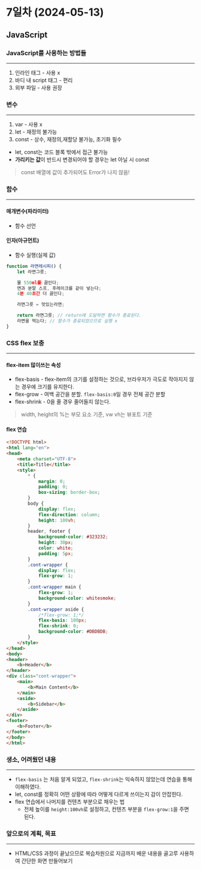 # 7일차 (2024-05-13)

## JavaScript

### JavaScript를 사용하는 방법들

---

1. 인라인 태그 - 사용 x
2. 바디 내 script 태그 - 편리
3. 외부 파일 - 사용 권장

### 변수

---

1. var - 사용 x
2. let - 재정의 불가능
3. const - 상수, 재정의,재할당 불가능, 초기화 필수
- let, const는 코드 블록 밖에서 접근 불가능
- **가리키는 값**이 반드시 변경되어야 할 경우는 let 아닐 시 const
> const 배열에 값이 추가되어도 Error가 나지 않음!

### 함수

---

#### 매개변수(파라미터)
- 함수 선언

#### 인자(아규먼트)
- 함수 실행(실제 값)

```javascript
function 라면레시피() {
    let 라면그릇;

    물 550ml를 끓인다;
    면과 분말 스프, 후레이크를 같이 넣는다;
    4분 40초간 더 끓인다;

    라면그릇 = 맛있는라면;

    return 라면그릇; // return에 도달하면 함수가 종료된다.
    라면을 먹는다; // 함수가 종료되었으므로 실행 x
}
```

### CSS flex 보충

---

#### flex-item 많이쓰는 속성
- flex-basis - flex-item의 크기를 설정하는 것으로, 브라우저가 극도로 작아지지 않는 경우에 크기를 유지한다.
- flex-grow - 여백 공간을 분할. `flex-basis:0`일 경우 전체 공간 분할
- flex-shrink - 0을 줄 경우 줄어들지 않는다.
> width, height의 %는 부모 요소 기준, vw vh는 뷰포트 기준

#### flex 연습
```html
<!DOCTYPE html>
<html lang="en">
<head>
    <meta charset="UTF-8">
    <title>Title</title>
    <style>
        * {
            margin: 0;
            padding: 0;
            box-sizing: border-box;
        }
        body {
            display: flex;
            flex-direction: column;
            height: 100vh;
        }
        header, footer {
            background-color: #323232;
            height: 30px;
            color: white;
            padding: 5px;
        }
        .cont-wrapper {
            display: flex;
            flex-grow: 1;
        }
        .cont-wrapper main {
            flex-grow: 1;
            background-color: whitesmoke;
        }
        .cont-wrapper aside {
            /*flex-grow: 1;*/
            flex-basis: 100px;
            flex-shrink: 0;
            background-color: #DBDBDB;
        }
    </style>
</head>
<body>
<header>
    <b>Header</b>
</header>
<div class="cont-wrapper">
    <main>
        <b>Main Content</b>
    </main>
    <aside>
        <b>Sidebar</b>
    </aside>
</div>
<footer>
    <b>Footer</b>
</footer>
</body>
</html>
```

### 생소, 어려웠던 내용

---

- `flex-basis` 는 처음 알게 되었고, `flex-shrink`는 익숙하지 않았는데 연습을 통해 이해하였다.
- let, const를 정확히 어떤 상황에 따라 어떻게 다르게 쓰이는지 감이 안잡힌다.
- flex 연습에서 나머지를 컨텐츠 부분으로 채우는 법
  - 전체 높이를 `height:100vh`로 설정하고, 컨텐츠 부분을 `flex-grow:1`을 주면 된다.

### 앞으로의 계획, 목표

---

- HTML/CSS 과정이 끝났으므로 복습차원으로 지금까지 배운 내용을 골고루 사용하여 간단한 화면 만들어보기
